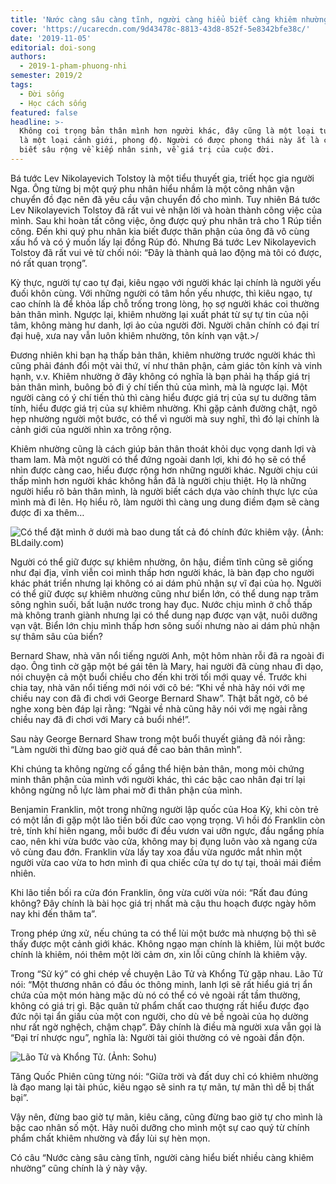 ```yaml
---
title: 'Nước càng sâu càng tĩnh, người càng hiểu biết càng khiêm nhường'
cover: 'https://ucarecdn.com/9d43478c-8813-43d8-852f-5e8342bfe38c/'
date: '2019-11-05'
editorial: doi-song
authors:
  - 2019-1-pham-phuong-nhi
semester: 2019/2
tags:
  - Đời sống
  - Học cách sống
featured: false
headline: >-
  Không coi trọng bản thân mình hơn người khác, đây cũng là một loại tu dưỡng,
  là một loại cảnh giới, phong độ. Người có được phong thái này ắt là có sự hiểu
  biết sâu rộng về kiếp nhân sinh, về giá trị của cuộc đời.
---
```

Bá tước Lev Nikolayevich Tolstoy là một tiểu thuyết gia, triết học gia người Nga. Ông từng bị một quý phu nhân hiểu nhầm là một công nhân vận chuyển đồ đạc nên đã yêu cầu vận chuyển đồ cho mình. Tuy nhiên Bá tước Lev Nikolayevich Tolstoy đã rất vui vẻ nhận lời và hoàn thành công việc của mình. Sau khi hoàn tất công việc, ông được quý phu nhân trả cho 1 Rúp tiền công. Đến khi quý phu nhân kia biết được thân phận của ông đã vô cùng xấu hổ và có ý muốn lấy lại đồng Rúp đó. Nhưng Bá tước Lev Nikolayevich Tolstoy đã rất vui vẻ từ chối nói: “Đây là thành quả lao động mà tôi có được, nó rất quan trọng”.

Kỳ thực, người tự cao tự đại, kiêu ngạo với người khác lại chính là người yếu đuối khôn cùng. Với những người có tâm hồn yếu nhược, thì kiêu ngạo, tự cao chính là để khỏa lấp chỗ trống trong lòng, họ sợ người khác coi thường bản thân mình. Ngược lại, khiêm nhường lại xuất phát từ sự tự tin của nội tâm, không màng hư danh, lợi ảo của người đời. Người chân chính có đại trí đại huệ, xưa nay vẫn luôn khiêm nhường, tôn kính vạn vật.>/



Đương nhiên khi bạn hạ thấp bản thân, khiêm nhường trước người khác thì cũng phải đánh đổi một vài thứ, ví như thân phận, cảm giác tôn kính và vinh hạnh, v.v. Khiêm nhường ở đây không có nghĩa là bạn phải hạ thấp giá trị bản thân mình, buông bỏ đi ý chí tiến thủ của mình, mà là ngược lại. Một người càng có ý chí tiến thủ thì càng hiểu được giá trị của sự tu dưỡng tâm tính, hiểu được giá trị của sự khiêm nhường. Khi gặp cảnh đường chật, ngõ hẹp nhường người một bước, có thể vì người mà suy nghĩ, thì đó lại chính là cảnh giới của người nhìn xa trông rộng.



Khiêm nhường cũng là cách giúp bản thân thoát khỏi dục vọng danh lợi và tham lam. Mà một người có thể đứng ngoài danh lợi, khi đó họ sẽ có thể nhìn được càng cao, hiểu được rộng hơn những người khác. Người chịu cúi thấp mình hơn người khác không hẳn đã là người chịu thiệt. Họ là những người hiểu rõ bản thân mình, là người biết cách dựa vào chính thực lực của mình mà đi lên. Họ hiểu rõ, làm người thì càng ung dung điềm đạm sẽ càng được đi xa thêm…

![Có thể đặt mình ở dưới mà bao dung tất cả đó chính đức khiêm vậy. (Ảnh: BLdaily.com)](https://ucarecdn.com/6b1424ad-8a48-4886-9f8f-28765be2bbfa/ "Có thể đặt mình ở dưới mà bao dung tất cả đó chính đức khiêm vậy. (Ảnh: BLdaily.com)")

Người có thể giữ được sự khiêm nhường, ôn hậu, điềm tĩnh cũng sẽ giống như đại địa, vĩnh viễn coi mình thấp hơn người khác, là bàn đạp cho người khác phát triển nhưng lại không có ai dám phủ nhận sự vĩ đại của họ. Người có thể giữ được sự khiêm nhường cũng như biển lớn, có thể dung nạp trăm sông nghìn suối, bất luận nước trong hay đục. Nước chịu mình ở chỗ thấp mà không tranh giành nhưng lại có thể dung nạp được vạn vật, nuôi dưỡng vạn vật. Biển lớn chịu mình thấp hơn sông suối nhưng nào ai dám phủ nhận sự thâm sâu của biển?

Bernard Shaw, nhà văn nổi tiếng người Anh, một hôm nhàn rỗi đã ra ngoài đi dạo. Ông tình cờ gặp một bé gái tên là Mary, hai người đã cùng nhau đi dạo, nói chuyện cả một buổi chiều cho đến khi trời tối mới quay về. Trước khi chia tay, nhà văn nổi tiếng mới nói với cô bé: “Khi về nhà hãy nói với mẹ chiều nay con đã đi chơi với George Bernard Shaw”. Thật bất ngờ, cô bé nghe xong bèn đáp lại rằng: “Ngài về nhà cũng hãy nói với mẹ ngài rằng chiều nay đã đi chơi với Mary cả buổi nhé!”.



Sau này George Bernard Shaw trong một buổi thuyết giảng đã nói rằng: “Làm người thì đừng bao giờ quá đề cao bản thân mình”.



Khi chúng ta không ngừng cố gắng thể hiện bản thân, mong mỏi chứng minh thân phận của mình với người khác, thì các bậc cao nhân đại trí lại không ngừng nỗ lực làm phai mờ đi thân phận của mình.

Benjamin Franklin, một trong những người lập quốc của Hoa Kỳ, khi còn trẻ có một lần đi gặp một lão tiền bối đức cao vọng trọng. Vì hồi đó Franklin còn trẻ, tính khí hiên ngang, mỗi bước đi đều vươn vai ưỡn ngực, đầu ngẩng phía cao, nên khi vừa bước vào cửa, không may bị đụng luôn vào xà ngang cửa vô cùng đau đớn. Franklin vừa lấy tay xoa đầu vừa ngước mắt nhìn một người vừa cao vừa to hơn mình đi qua chiếc cửa tự do tự tại, thoải mái điềm nhiên.



Khi lão tiền bối ra cửa đón Franklin, ông vừa cười vừa nói: “Rất đau đúng không? Đây chính là bài học giá trị nhất mà cậu thu hoạch được ngày hôm nay khi đến thăm ta”.



Trong phép ứng xử, nếu chúng ta có thể lùi một bước mà nhượng bộ thì sẽ thấy được một cảnh giới khác. Không ngạo mạn chính là khiêm, lùi một bước chính là khiêm, nói thêm một lời cảm ơn, xin lỗi cũng chính là khiêm vậy.



Trong “Sử ký” có ghi chép về chuyện Lão Tử và Khổng Tử gặp nhau. Lão Tử nói: “Một thương nhân có đầu óc thông minh, lanh lợi sẽ rất hiểu giá trị ẩn chứa của một món hàng mặc dù nó có thể có vẻ ngoài rất tầm thường, không có giá trị gì. Bậc quân tử phẩm chất cao thượng rất hiểu được đạo đức nội tại ẩn giấu của một con người, cho dù vẻ bề ngoài của họ dường như rất ngờ nghệch, chậm chạp”. Đây chính là điều mà người xưa vẫn gọi là “Đại trí nhược ngu”, nghĩa là: Người tài giỏi thường có vẻ ngoài đần độn.

![Lão Tử và Khổng Tử. (Ảnh: Sohu)](https://ucarecdn.com/9c8bd1b0-dba7-4d38-9c43-d585c1c4e27f/ "Lão Tử và Khổng Tử. (Ảnh: Sohu)")

Tăng Quốc Phiên cũng từng nói: “Giữa trời và đất duy chỉ có khiêm nhường là đạo mang lại tài phúc, kiêu ngạo sẽ sinh ra tự mãn, tự mãn thì dễ bị thất bại”.



Vậy nên, đừng bao giờ tự mãn, kiêu căng, cũng đừng bao giờ tự cho mình là bậc cao nhân số một. Hãy nuôi dưỡng cho mình một sự cao quý từ chính phẩm chất khiêm nhường và đẩy lùi sự hèn mọn.



Có câu “Nước càng sâu càng tĩnh, người càng hiểu biết nhiều càng khiêm nhường” cũng chính là ý này vậy.
